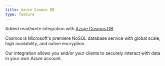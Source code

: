 ```yaml
---
title: Azure Cosmos DB
type: feature
---
```


Added read/write integration with [Azure Cosmos DB](https://azure.microsoft.com/en-us/services/cosmos-db/)

Cosmos is Microsoft's premiere NoSQL database service with global scale, high availability, and native encryption.

Our integration allows you and/or your clients to securely interact with data in your own Azure account.